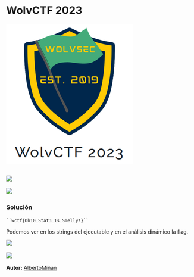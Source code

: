 # WolvCTF 2023
    
  
![](1wolv.png)
  
## 

    
![](2wolv.png)


![](4wolv.png)


### Solución
    
    ``wctf{Oh10_Stat3_1s_Smelly!}``
   
  Podemos ver en los strings del ejecutable y en el análisis dinámico la flag.


![](6baby-re.png)




![](5baby-re.png)



**Autor:** [AlbertoMiñan](https://github.com/albertominan)
